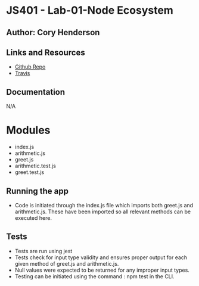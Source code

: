 # JS401 - Lab-01-Node Ecosystem

## Author: Cory Henderson

## Links and Resources
- [Github Repo](https://github.com/401-advanced-javascript-1/lab-01)
- [Travis](https://www.travis-ci.com/401-advanced-javascript-1/lab-01)

## Documentation
N/A

# Modules
- index.js
- arithmetic.js
- greet.js
- arithmetic.test.js
- greet.test.js

## Running the app
- Code is initiated through the index.js file which imports both greet.js and arithmetic.js. These have been imported so all relevant methods can be executed here.

## Tests
- Tests are run using jest
- Tests check for input type validity and ensures proper output for each given method of greet.js and arithmetic.js.
- Null values were expected to be returned for any improper input types.
- Testing can be initiated using the command : npm test in the CLI.

